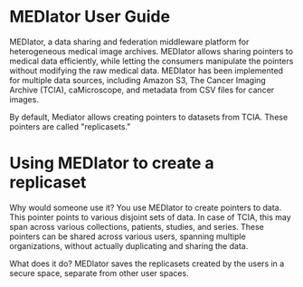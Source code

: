 # MEDIator User Guide
MEDIator, a data sharing and federation middleware platform for heterogeneous medical image archives. MEDIator allows sharing pointers to medical data efficiently, while letting the consumers manipulate the pointers without modifying the raw medical data. MEDIator has been implemented for multiple data sources, including Amazon S3, The Cancer Imaging Archive (TCIA), caMicroscope, and metadata from CSV files for cancer images.

By default, Mediator allows creating pointers to datasets from TCIA. These pointers are called "replicasets."


# Using MEDIator to create a replicaset
Why would someone use it? You use MEDIator to create pointers to data. This pointer points to various disjoint sets of data. In case of TCIA, this may span across various collections, patients, studies, and series. These pointers can be shared across various users, spanning multiple organizations, without actually duplicating and sharing the data.

What does it do? MEDIator saves the replicasets created by the users in a secure space, separate from other user spaces.
